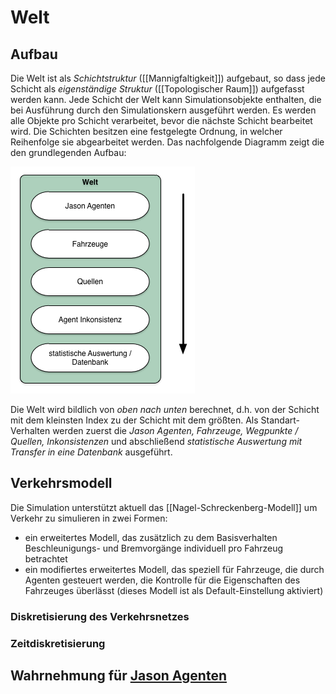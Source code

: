 # Welt

## Aufbau

Die Welt ist als _Schichtstruktur_ ([[Mannigfaltigkeit]]) aufgebaut, so dass jede Schicht als _eigenständige Struktur_ ([[Topologischer Raum]]) aufgefasst werden
kann. Jede Schicht der Welt kann Simulationsobjekte enthalten, die bei Ausführung durch den Simulationskern ausgeführt werden. Es werden alle Objekte pro Schicht
verarbeitet, bevor die nächste Schicht bearbeitet wird. Die Schichten besitzen eine festgelegte Ordnung, in welcher Reihenfolge sie abgearbeitet werden. Das
nachfolgende Diagramm zeigt die den grundlegenden Aufbau:

![Weltaufbau](image/welt.png)

Die Welt wird bildlich von _oben nach unten_ berechnet, d.h. von der Schicht mit dem kleinsten Index zu der Schicht mit dem größten. Als Standart-Verhalten
werden zuerst die _Jason Agenten, Fahrzeuge, Wegpunkte / Quellen, Inkonsistenzen_ und abschließend _statistische Auswertung mit Transfer in eine Datenbank_
ausgeführt.


## Verkehrsmodell

Die Simulation unterstützt aktuell das [[Nagel-Schreckenberg-Modell]] um Verkehr zu simulieren in zwei Formen:

* ein erweitertes Modell, das zusätzlich zu dem Basisverhalten Beschleunigungs- und Bremvorgänge individuell pro Fahrzeug betrachtet
* ein modifiertes erweitertes Modell, das speziell für Fahrzeuge, die durch Agenten gesteuert werden, die Kontrolle für die Eigenschaften des Fahrzeuges
überlässt (dieses Modell ist als Default-Einstellung aktiviert)


### Diskretisierung des Verkehrsnetzes




### Zeitdiskretisierung

 
 
 
 
## Wahrnehmung für [Jason Agenten](jason.md)
 